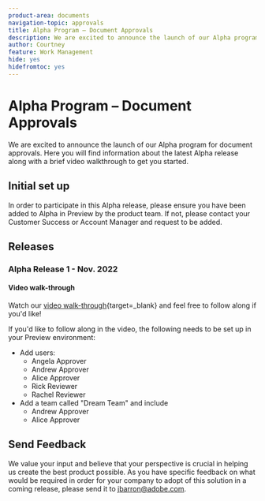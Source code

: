 ```yaml
---
product-area: documents
navigation-topic: approvals
title: Alpha Program – Document Approvals
description: We are excited to announce the launch of our Alpha program for document approvals. Here you will find information about the latest Alpha release along with a brief video walkthrough to get you started.
author: Courtney
feature: Work Management
hide: yes
hidefromtoc: yes
---
```


# Alpha Program – Document Approvals

We are excited to announce the launch of our Alpha program for document approvals. Here you will find information about the latest Alpha release along with a brief video walkthrough to get you started.

## Initial set up

In order to participate in this Alpha release, please ensure you have been added to Alpha in Preview by the product team. If not, please contact your Customer Success or Account Manager and request to be added.

## Releases

### Alpha Release 1 - Nov. 2022

#### Video walk-through

Watch our [video walk-through](https://video.tv.adobe.com/v/3412837){target=_blank} and feel free to follow along if you'd like!

If you'd like to follow along in the video, the following needs to be set up in your Preview environment:

* Add users:
    * Angela Approver
    * Andrew Approver
    * Alice Approver
    * Rick Reviewer
    * Rachel Reviewer
 * Add a team called "Dream Team" and include
    * Andrew Approver
    * Alice Approver

## Send Feedback

We value your input and believe that your perspective is crucial in helping us create the best product possible. As you have specific feedback on what would be required in order for your company to adopt of this solution in a coming release, please send it to jbarron@adobe.com.